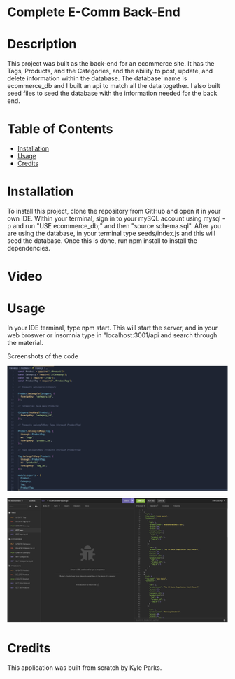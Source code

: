 # Complete E-Comm Back-End

# Description

This project was built as the back-end for an ecommerce site. It has the Tags, Products, and the Categories, and the ability to post, update, and delete information within the database. The database' name is ecommerce_db and I built an api to match all the data together. I also built seed files to seed the database with the information needed for the back end.

# Table of Contents
* [Installation](#installation)
* [Usage](#usage)
* [Credits](#credits)

# Installation

To install this project, clone the repository from GitHub and open it in your own IDE. Within your terminal, sign in to your mySQL account using mysql -p and run "USE ecommerce_db;" and then "source schema.sql". After you are using the database, in your terminal type seeds/index.js and this will seed the database. Once this is done, run npm install to install the dependencies.

# Video



# Usage

In your IDE terminal, type npm start. This will start the server, and in your web broswer or insomnia type in "localhost:3001/api and search through the material.

Screenshots of the code

![first](./Develop/images/first.jpg)

![second](./Develop/images/second.jpg)

# Credits

This application was built from scratch by Kyle Parks.